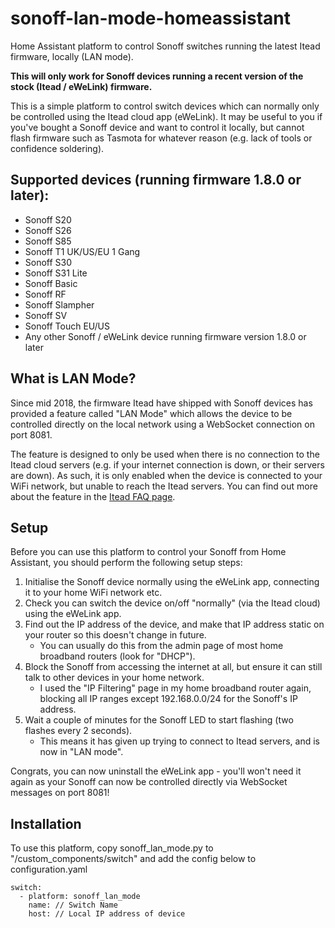 # sonoff-lan-mode-homeassistant
Home Assistant platform to control Sonoff switches running the latest Itead firmware, locally (LAN mode).

**This will only work for Sonoff devices running a recent version of the stock (Itead / eWeLink) firmware.**

This is a simple platform to control switch devices which can normally only be controlled using the Itead cloud app (eWeLink). It may be useful to you if you've bought a Sonoff device and want to control it locally, but cannot flash firmware such as Tasmota for whatever reason (e.g. lack of tools or confidence soldering).

## Supported devices (running firmware 1.8.0 or later):
- Sonoff S20
- Sonoff S26
- Sonoff S85
- Sonoff T1 UK/US/EU 1 Gang
- Sonoff S30 
- Sonoff S31 Lite
- Sonoff Basic
- Sonoff RF 
- Sonoff Slampher
- Sonoff SV
- Sonoff Touch EU/US
- Any other Sonoff / eWeLink device running firmware version 1.8.0 or later

## What is LAN Mode?
Since mid 2018, the firmware Itead have shipped with Sonoff devices has provided a feature called "LAN Mode" which allows the device to be controlled directly on the local network using a WebSocket connection on port 8081.

The feature is designed to only be used when there is no connection to the Itead cloud servers (e.g. if your internet connection is down, or their servers are down). As such, it is only enabled when the device is connected to your WiFi network, but unable to reach the Itead servers. You can find out more about the feature in the [Itead FAQ page](https://help.ewelink.cc/hc/en-us/articles/360007134171-LAN-Mode-Tutorial).

## Setup
Before you can use this platform to control your Sonoff from Home Assistant, you should perform the following setup steps:
1. Initialise the Sonoff device normally using the eWeLink app, connecting it to your home WiFi network etc.
2. Check you can switch the device on/off "normally" (via the Itead cloud) using the eWeLink app.
3. Find out the IP address of the device, and make that IP address static on your router so this doesn't change in future.
    - You can usually do this from the admin page of most home broadband routers (look for "DHCP").
4. Block the Sonoff from accessing the internet at all, but ensure it can still talk to other devices in your home network.
    - I used the "IP Filtering" page in my home broadband router again, blocking all IP ranges except 192.168.0.0/24 for the Sonoff's IP address.
5. Wait a couple of minutes for the Sonoff LED to start flashing (two flashes every 2 seconds).
    - This means it has given up trying to connect to Itead servers, and is now in "LAN mode".

Congrats, you can now uninstall the eWeLink app - you'll won't need it again as your Sonoff can now be controlled directly via WebSocket messages on port 8081!

## Installation
To use this platform, copy sonoff_lan_mode.py to "<home assistant config dir>/custom_components/switch" and add the config below to configuration.yaml

```
switch:
  - platform: sonoff_lan_mode
    name: // Switch Name
    host: // Local IP address of device
```
